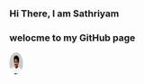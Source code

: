 ### Hi There, I am Sathriyam

### welocme to my GitHub page

<img src="Images/Sathriyan Image 2.png" alt="Stickman" width="24" height="39">
